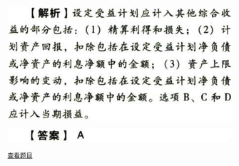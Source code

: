 ![](e541257205bf3c4cdf9c3904154357e8.png)

![](486540d2e1b02b6dc4a8df7e73a28db8.png)

[查看题目](../负债.职工薪酬.本章真题.md#7-题目)

